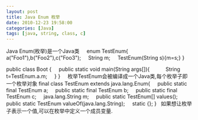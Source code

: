 ```yaml
---
layout: post
title: Java Enum 枚举
date: 2010-12-23 19:58:00
categories: [Java]
tags: [java, string, class, c]
---
```

Java Enum(枚举)是一个Java类
 
 
enum TestEnum{
    a("Foo1"),b("Foo2"),c("Foo3");
    String m;
    TestEnum(String s){m=s;}
}

public class Boot {
    public static void main(String args[]){ 
         String t=TestEnum.a.m;
    }
}
 
 
枚举TestEnum会被编译成一个Java类,每个枚举子即一个枚举对象
final class TestEnum extends java.lang.Enum{
    public static final TestEnum a;
    public static final TestEnum b;
    public static final TestEnum c;
    java.lang.String m;
    public static TestEnum[] values();
    public static TestEnum valueOf(java.lang.String);
    static {};
}
 
如果想让枚举子表示一个值,可以在枚举中定义一个成员变量.
